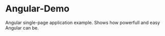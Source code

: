 Angular-Demo
=============

Angular single-page application example. Shows how powerfull and easy Angular can be.  
